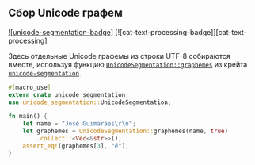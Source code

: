## Сбор Unicode графем

[![unicode-segmentation-badge]](https://docs.rs/unicode-segmentation/1.2.1/unicode_segmentation/) [![cat-text-processing-badge]][cat-text-processing]

Здесь отдельные Unicode графемы из строки UTF-8 собираются вместе, используя функцию [`UnicodeSegmentation::graphemes`](https://docs.rs/unicode-segmentation/*/unicode_segmentation/trait.UnicodeSegmentation.html#tymethod.graphemes) из крейта [`unicode-segmentation`].

```rust
#[macro_use]
extern crate unicode_segmentation;
use unicode_segmentation::UnicodeSegmentation;

fn main() {
    let name = "José Guimarães\r\n";
    let graphemes = UnicodeSegmentation::graphemes(name, true)
    	.collect::<Vec<&str>>();
	assert_eq!(graphemes[3], "é");
}
```


[`unicode-segmentation`]: https://docs.rs/unicode-segmentation/*/unicode_segmentation/trait.UnicodeSegmentation.html#tymethod.graphemes